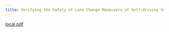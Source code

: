 ```yaml
---
title: Verifying the Safety of Lane Change Maneuvers of Self-driving Vehicles Based on Formalized Traffic Rules
---
```


[local pdf](../../../pdfs/Verifying%20the%20Safety%20of%20Lane%20Change%20Maneuvers%20of%20Self-driving%20Vehicles%20Based%20on%20Formalized%20Traffic%20Rules.pdf)